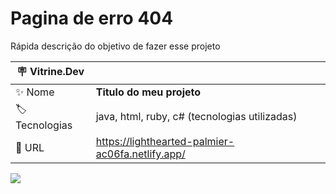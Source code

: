 # Pagina de erro 404

Rápida descrição do objetivo de fazer esse projeto

| :placard: Vitrine.Dev |     |
| -------------  | --- |
| :sparkles: Nome        | **Titulo do meu projeto**
| :label: Tecnologias | java, html, ruby, c# (tecnologias utilizadas)
| :rocket: URL         | https://lighthearted-palmier-ac06fa.netlify.app/

<!-- Inserir imagem com a #vitrinedev ao final do link -->
![](https://lh6.googleusercontent.com/Bu-pRqU_tWZV7O3rJ5nV1P6NjqFnnAs8kVLC5VGz_Kf7ws0nDUXoGTc7pP87tyUCfu8VyXi0YviIm7CxAISDr2lJSwWwXQxxz98qxVfMcKTJfLPqbcfhn-QEeOowjrlwX1LYDFJN#vitrinedev)

